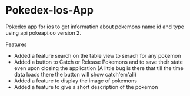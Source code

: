 # Pokedex-Ios-App
Pokedex app for ios to get information about pokemons name id and type using api pokeapi.co version 2.

Features
- Added a feature search on the table view to serach for any pokemon
- Added a button to Catch or Release Pokemons and to save their state even upon closing the application
  (A little bug is there that till the time data loads there the button will show catch'em'all)
- Added a feature to display the image of pokemons
- Added a feature to give a short description of the pokemon
